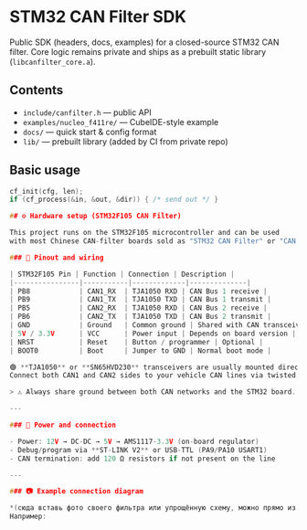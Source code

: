 # STM32 CAN Filter SDK

Public SDK (headers, docs, examples) for a closed-source STM32 CAN filter.
Core logic remains private and ships as a prebuilt static library (`libcanfilter_core.a`).

## Contents
- `include/canfilter.h` — public API
- `examples/nucleo_f411re/` — CubeIDE-style example
- `docs/` — quick start & config format
- `lib/` — prebuilt library (added by CI from private repo)

## Basic usage
```c
cf_init(cfg, len);
if (cf_process(&in, &out, &dir)) { /* send out */ }

## ⚙️ Hardware setup (STM32F105 CAN Filter)

This project runs on the STM32F105 microcontroller and can be used
with most Chinese CAN-filter boards sold as "STM32 CAN Filter" or "CAN Gateway".

### 📡 Pinout and wiring

| STM32F105 Pin | Function | Connection | Description |
|----------------|-----------|-------------|--------------|
| PB8            | CAN1_RX  | TJA1050 RXD | CAN Bus 1 receive |
| PB9            | CAN1_TX  | TJA1050 TXD | CAN Bus 1 transmit |
| PB5            | CAN2_RX  | TJA1050 RXD | CAN Bus 2 receive |
| PB6            | CAN2_TX  | TJA1050 TXD | CAN Bus 2 transmit |
| GND            | Ground   | Common ground | Shared with CAN transceivers |
| 5V / 3.3V      | VCC      | Power input | Depends on board version |
| NRST           | Reset    | Button / programmer | Optional |
| BOOT0          | Boot     | Jumper to GND | Normal boot mode |

🟢 **TJA1050** or **SN65HVD230** transceivers are usually mounted directly on the board.  
Connect both CAN1 and CAN2 sides to your vehicle CAN lines via twisted pair cables (CAN_H / CAN_L).

> ⚠️ Always share ground between both CAN networks and the STM32 board.

---

### 🔌 Power and connection

- Power: 12V → DC-DC → 5V → AMS1117-3.3V (on-board regulator)
- Debug/program via **ST-LINK V2** or USB-TTL (PA9/PA10 USART1)
- CAN termination: add 120 Ω resistors if not present on the line

---

### 📷 Example connection diagram

*(сюда вставь фото своего фильтра или упрощённую схему, можно прямо из Paint / Fritzing)*  
Например:

